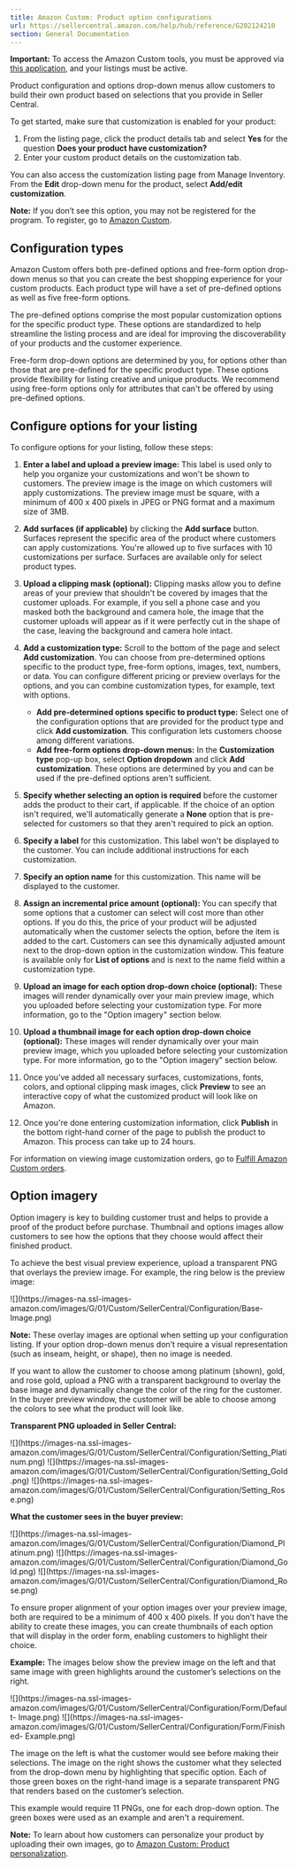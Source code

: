 ```yaml
---
title: Amazon Custom: Product option configurations
url: https://sellercentral.amazon.com/help/hub/reference/G202124210
section: General Documentation
---
```


**Important:** To access the Amazon Custom tools, you must be approved via
[this application](/customization/manageCustomRegistration), and your listings
must be active.

Product configuration and options drop-down menus allow customers to build
their own product based on selections that you provide in Seller Central.

To get started, make sure that customization is enabled for your product:  

  1. From the listing page, click the product details tab and select **Yes** for the question **Does your product have customization?**
  2. Enter your custom product details on the customization tab.

You can also access the customization listing page from Manage Inventory. From
the **Edit** drop-down menu for the product, select **Add/edit
customization**.

**Note:** If you don’t see this option, you may not be registered for the
program. To register, go to [Amazon Custom](/gp/help/201757520).

## Configuration types

Amazon Custom offers both pre-defined options and free-form option drop-down
menus so that you can create the best shopping experience for your custom
products. Each product type will have a set of pre-defined options as well as
five free-form options.

The pre-defined options comprise the most popular customization options for
the specific product type. These options are standardized to help streamline
the listing process and are ideal for improving the discoverability of your
products and the customer experience.

Free-form drop-down options are determined by you, for options other than
those that are pre-defined for the specific product type. These options
provide flexibility for listing creative and unique products. We recommend
using free-form options only for attributes that can't be offered by using
pre-defined options.

## Configure options for your listing

To configure options for your listing, follow these steps:

  1. **Enter a label and upload a preview image:** This label is used only to help you organize your customizations and won't be shown to customers. The preview image is the image on which customers will apply customizations. The preview image must be square, with a minimum of 400 x 400 pixels in JPEG or PNG format and a maximum size of 3MB.

  2. **Add surfaces (if applicable)** by clicking the **Add surface** button. Surfaces represent the specific area of the product where customers can apply customizations. You're allowed up to five surfaces with 10 customizations per surface. Surfaces are available only for select product types.

  3. **Upload a clipping mask (optional):** Clipping masks allow you to define areas of your preview that shouldn't be covered by images that the customer uploads. For example, if you sell a phone case and you masked both the background and camera hole, the image that the customer uploads will appear as if it were perfectly cut in the shape of the case, leaving the background and camera hole intact.

  4. **Add a customization type:** Scroll to the bottom of the page and select **Add customization**. You can choose from pre-determined options specific to the product type, free-form options, images, text, numbers, or data. You can configure different pricing or preview overlays for the options, and you can combine customization types, for example, text with options.
     * **Add pre-determined options specific to product type:** Select one of the configuration options that are provided for the product type and click **Add customization**. This configuration lets customers choose among different variations.
     * **Add free-form options drop-down menus:** In the **Customization type** pop-up box, select **Option dropdown** and click **Add customization**. These options are determined by you and can be used if the pre-defined options aren't sufficient.

  5. **Specify whether selecting an option is required** before the customer adds the product to their cart, if applicable. If the choice of an option isn't required, we'll automatically generate a **None** option that is pre-selected for customers so that they aren't required to pick an option.

  6. **Specify a label** for this customization. This label won't be displayed to the customer. You can include additional instructions for each customization.

  7. **Specify an option name** for this customization. This name will be displayed to the customer.

  8. **Assign an incremental price amount (optional):** You can specify that some options that a customer can select will cost more than other options. If you do this, the price of your product will be adjusted automatically when the customer selects the option, before the item is added to the cart. Customers can see this dynamically adjusted amount next to the drop-down option in the customization window. This feature is available only for **List of options** and is next to the name field within a customization type.

  9. **Upload an image for each option drop-down choice (optional):** These images will render dynamically over your main preview image, which you uploaded before selecting your customization type. For more information, go to the "Option imagery" section below.

  10. **Upload a thumbnail image for each option drop-down choice (optional):** These images will render dynamically over your main preview image, which you uploaded before selecting your customization type. For more information, go to the "Option imagery" section below. 

  11. Once you’ve added all necessary surfaces, customizations, fonts, colors, and optional clipping mask images, click **Preview** to see an interactive copy of what the customized product will look like on Amazon.

  12. Once you're done entering customization information, click **Publish** in the bottom right-hand corner of the page to publish the product to Amazon. This process can take up to 24 hours.

For information on viewing image customization orders, go to [Fulfill Amazon
Custom orders](/gp/help/201822830).

## Option imagery

Option imagery is key to building customer trust and helps to provide a proof
of the product before purchase. Thumbnail and options images allow customers
to see how the options that they choose would affect their finished product.

To achieve the best visual preview experience, upload a transparent PNG that
overlays the preview image. For example, the ring below is the preview image:

![](https://images-na.ssl-images-
amazon.com/images/G/01/Custom/SellerCentral/Configuration/Base-Image.png)

**Note:** These overlay images are optional when setting up your configuration
listing. If your option drop-down menus don’t require a visual representation
(such as inseam, height, or shape), then no image is needed.

If you want to allow the customer to choose among platinum (shown), gold, and
rose gold, upload a PNG with a transparent background to overlay the base
image and dynamically change the color of the ring for the customer. In the
buyer preview window, the customer will be able to choose among the colors to
see what the product will look like.

**Transparent PNG uploaded in Seller Central:**

![](https://images-na.ssl-images-
amazon.com/images/G/01/Custom/SellerCentral/Configuration/Setting_Platinum.png)
![](https://images-na.ssl-images-
amazon.com/images/G/01/Custom/SellerCentral/Configuration/Setting_Gold.png)
![](https://images-na.ssl-images-
amazon.com/images/G/01/Custom/SellerCentral/Configuration/Setting_Rose.png)

**What the customer sees in the buyer preview:**

![](https://images-na.ssl-images-
amazon.com/images/G/01/Custom/SellerCentral/Configuration/Diamond_Platinum.png)
![](https://images-na.ssl-images-
amazon.com/images/G/01/Custom/SellerCentral/Configuration/Diamond_Gold.png)
![](https://images-na.ssl-images-
amazon.com/images/G/01/Custom/SellerCentral/Configuration/Diamond_Rose.png)

To ensure proper alignment of your option images over your preview image, both
are required to be a minimum of 400 x 400 pixels. If you don’t have the
ability to create these images, you can create thumbnails of each option that
will display in the order form, enabling customers to highlight their choice.

**Example:** The images below show the preview image on the left and that same
image with green highlights around the customer’s selections on the right.

![](https://images-na.ssl-images-
amazon.com/images/G/01/Custom/SellerCentral/Configuration/Form/Default-
Image.png) ![](https://images-na.ssl-images-
amazon.com/images/G/01/Custom/SellerCentral/Configuration/Form/Finished-
Example.png)

The image on the left is what the customer would see before making their
selections. The image on the right shows the customer what they selected from
the drop-down menu by highlighting that specific option. Each of those green
boxes on the right-hand image is a separate transparent PNG that renders based
on the customer’s selection.

This example would require 11 PNGs, one for each drop-down option. The green
boxes were used as an example and aren't a requirement.

**Note:** To learn about how customers can personalize your product by
uploading their own images, go to [Amazon Custom: Product
personalization](/gp/help/G202124170).

